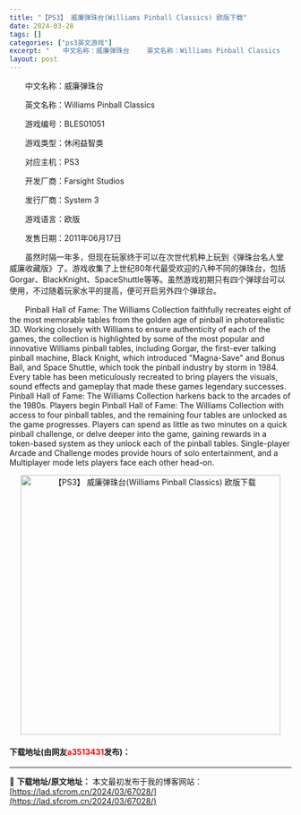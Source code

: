 ```yaml
---
title: "【PS3】 威廉弹珠台(Williams Pinball Classics) 欧版下载"
date: 2024-03-28
tags: []
categories: ["ps3英文游戏"]
excerpt: "　　中文名称：威廉弹珠台 　　英文名称：Williams Pinball Classics 　　游戏编号：BLES01051 　　游戏类型：休闲益智类 　　对应主机：PS3 　　开发厂商：Farsight Studios 　　发行厂商：System 3 　　游戏语言：欧版 　　发售日期：2011年0&hellip;"
layout: post
---
```


 <p>　　中文名称：威廉弹珠台</p> <p>　　英文名称：Williams Pinball Classics</p> <p>　　游戏编号：BLES01051</p> <p>　　游戏类型：休闲益智类</p> <p>　　对应主机：PS3</p> <p>　　开发厂商：Farsight Studios</p> <p>　　发行厂商：System 3</p> <p>　　游戏语言：欧版</p> <p>　　发售日期：2011年06月17日</p> <p>　　虽然时隔一年多，但现在玩家终于可以在次世代机种上玩到《弹珠台名人堂 威廉收藏版》了。游戏收集了上世纪80年代最受欢迎的八种不同的弹珠台，包括Gorgar、BlackKnight、SpaceShuttle等等。虽然游戏初期只有四个弹球台可以使用，不过随着玩家水平的提高，便可开启另外四个弹球台。</p> <p>　　Pinball Hall of Fame: The Williams Collection faithfully recreates eight of the most memorable tables from the golden age of pinball in photorealistic 3D. Working closely with Williams to ensure authenticity of each of the games, the collection is highlighted by some of the most popular and innovative Williams pinball tables, including Gorgar, the first-ever talking pinball machine, Black Knight, which introduced &quot;Magna-Save&quot; and Bonus Ball, and Space Shuttle, which took the pinball industry by storm in 1984. Every table has been meticulously recreated to bring players the visuals, sound effects and gameplay that made these games legendary successes. Pinball Hall of Fame: The Williams Collection harkens back to the arcades of the 1980s. Players begin Pinball Hall of Fame: The Williams Collection with access to four pinball tables, and the remaining four tables are unlocked as the game progresses. Players can spend as little as two minutes on a quick pinball challenge, or delve deeper into the game, gaining rewards in a token-based system as they unlock each of the pinball tables. Single-player Arcade and Challenge modes provide hours of solo entertainment, and a Multiplayer mode lets players face each other head-on.</p> <p align="center"><img align="" border="0" src="https://lad.sfcrom.cn/wp-content/uploads/2024/03/20240328_66051b2d65545.jpg" width="464" alt="【PS3】 威廉弹珠台(Williams Pinball Classics) 欧版下载" /></p> <p><h4>下载地址(由网友<font color="red">a3513431</font>发布)：</h4></p> 

---
📖 **下载地址/原文地址：** 本文最初发布于我的博客网站：[https://lad.sfcrom.cn/2024/03/67028/](https://lad.sfcrom.cn/2024/03/67028/)

